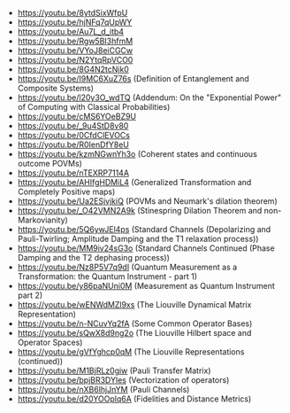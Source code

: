 - https://youtu.be/8ytdSixWfpU
- https://youtu.be/hjNFq7qUpWY
- https://youtu.be/Au7L_d_itb4
- https://youtu.be/Rgw5BI3hfmM
- https://youtu.be/VYoJ8eiCGCw
- https://youtu.be/N2YtqRpVCO0
- https://youtu.be/8G4N2tcNjk0
- https://youtu.be/I9MC6XuZ76s (Definition of Entanglement and Composite Systems)
- https://youtu.be/l20y3O_wdTQ (Addendum: On the "Exponential Power" of Computing with Classical Probabilities)
- https://youtu.be/cMS6YOeBZ9U
- https://youtu.be/_9u4StD8v80
- https://youtu.be/0CfdClEVOCs
- https://youtu.be/R0IenDfY8eU
- https://youtu.be/kzmNGwnYh3o (Coherent states and continuous outcome POVMs)
- https://youtu.be/nTEXRP7114A
- https://youtu.be/AHIfgHDMiL4 (Generalized Transformation and Completely Positive maps)
- https://youtu.be/Ua2ESjvjkiQ (POVMs and Neumark's dilation theorem)
- https://youtu.be/_O42VMN2A9k (Stinespring Dilation Theorem and non-Markovianity)
- https://youtu.be/5Q6ywJEl4ps (Standard Channels (Depolarizing and Pauli-Twirling; Amplitude Damping and the T1 relaxation process))
- https://youtu.be/MM9iv24sG3o (Standard Channels Continued (Phase Damping and the T2 dephasing process))
- https://youtu.be/Nz8P5V7q9dI (Quantum Measurement as a Transformation: the Quantum Instrument - part 1)
- https://youtu.be/y86paNUni0M (Measurement as Quantum Instrument part 2)
- https://youtu.be/wENWdMZl9xs (The Liouville Dynamical Matrix Representation)
- https://youtu.be/n-NCuvYq2fA (Some Common Operator Bases)
- https://youtu.be/sQwX8d9ng2o (The Liouville Hilbert space and Operator Spaces)
- https://youtu.be/gVfYghcp0qM (The Liouville Representations (continued))
- https://youtu.be/M1BjRLz0giw (Pauli Transfer Matrix)
- https://youtu.be/bpjBR3DYles (Vectorization of operators)
- https://youtu.be/nXB6lhjJnYM (Pauli Channels)
- https://youtu.be/d20YOOplq6A (Fidelities and Distance Metrics)
